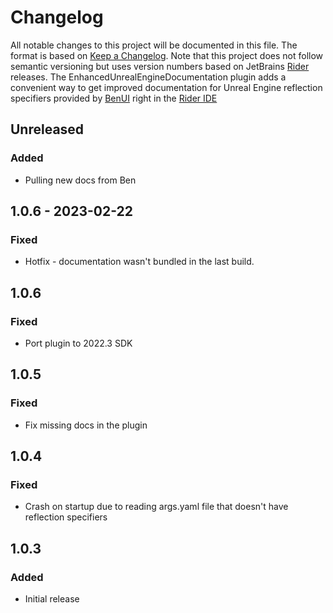 # Changelog
All notable changes to this project will be documented in this file.
The format is based on [Keep a Changelog](https://keepachangelog.com/en/1.0.0). Note that this project does not follow
semantic versioning but uses version numbers based on JetBrains [Rider](https://www.jetbrains.com/rider/) releases.
The EnhancedUnrealEngineDocumentation plugin adds a convenient way to get improved documentation for Unreal Engine reflection specifiers provided by [BenUI](https://twitter.com/_benui) right in the [Rider IDE](https://www.jetbrains.com/rider/)

## Unreleased

### Added
- Pulling new docs from Ben

## 1.0.6 - 2023-02-22

### Fixed
- Hotfix - documentation wasn't bundled in the last build.

## 1.0.6
### Fixed
- Port plugin to 2022.3 SDK

## 1.0.5

### Fixed
- Fix missing docs in the plugin

## 1.0.4

### Fixed
- Crash on startup due to reading args.yaml file that doesn't have reflection specifiers

## 1.0.3

### Added
- Initial release
